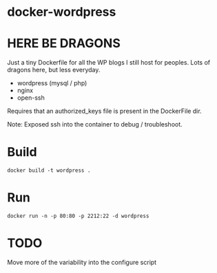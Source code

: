 docker-wordpress
================

HERE BE DRAGONS
===============

Just a tiny Dockerfile for all the WP blogs I still host for peoples.  Lots of
dragons here, but less everyday.

  * wordpress (mysql / php)
  * nginx
  * open-ssh

Requires that an authorized_keys file is present in the DockerFile dir.

Note: Exposed ssh into the container to debug / troubleshoot.

Build
=====

`docker build -t wordpress .`

Run
===

`docker run -n -p 80:80 -p 2212:22 -d wordpress`

TODO
====

Move more of the variability into the configure script
